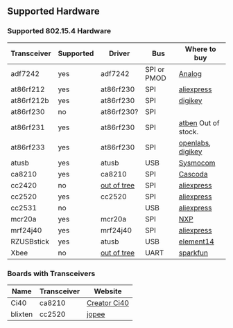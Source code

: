 ## Supported Hardware

### Supported 802.15.4 Hardware

Transceiver | Supported | Driver | Bus | Where to buy
----------- | --------- | ------ | --- | ------------
adf7242 | yes | adf7242 | SPI or PMOD | [Analog](http://www.analog.com/en/products/rf-microwave/integrated-transceivers-transmitters-receivers/low-power-rf-transceivers/adf7242.html#product-samplebuy)
at86rf212 | yes | at86rf230 | SPI | [aliexpress](http://de.aliexpress.com/item/Wireless-transceiver-module-zigbee-module-belt-at86rf212-mcu-chip-780m-module/1757611944.html)
at86rf212b | yes | at86rf230 | SPI | [digikey](http://www.digikey.com/product-search/en?x=0&y=0&lang=en&site=us&keywords=ATZB-212B-XPRO)
at86rf230 | no | at86rf230? | SPI
at86rf231 | yes | at86rf230 | SPI | [atben](http://downloads.qi-hardware.com/people/werner/wpan/web/) Out of stock.
at86rf233 | yes | at86rf230 | SPI | [openlabs](http://openlabs.co/store/Raspberry-Pi-802.15.4-radio), [digikey](http://www.digikey.com/product-search/en?x=0&y=0&lang=en&site=us&keywords=ATREB233-XPRO)
atusb | yes | atusb | USB | [Sysmocom](http://shop.sysmocom.de/products/atusb)
ca8210 | yes | ca8210 |  SPI | [Cascoda](https://www.cascoda.com/buy/)
cc2420 | no | [out of tree](https://github.com/xueliu/cc2420_linux) | SPI | [aliexpress](http://de.aliexpress.com/store/product/ZIGBEE-networking-technology-Wi-Fi-CC2420-wireless-transceiver-modules-including-antenna/1383438_2036388706.html)
cc2520 | yes | cc2520 | SPI | [aliexpress](http://de.aliexpress.com/item/CC2520-wireless-module-ZIGBEE-wireless-sensor-networking-module-with-SMA-external-antenna/1921436550.html)
cc2531 | no | | USB | [aliexpress](http://de.aliexpress.com/item/free-shipping-FOR-ZigBee-CC2531-USB-dongle-protocol-analysis-port-capture-wireless-keyboard-and-mouse/32270975591.html)
mcr20a | yes | mcr20a | SPI | [NXP](https://www.nxp.com/products/wireless-connectivity/thread/2.4-ghz-802.15.4-wireless-transceiver:MCR20A)
mrf24j40 | yes | mrf24j40 | SPI | [aliexpress](http://de.aliexpress.com/item/MRF24J40MA-I-RM-MRF24J40MA-I-MRF24J40MA-MRF24J40-MICROC-QFN-Import-original/32223258627.html)
RZUSBstick | yes | atusb | USB | [element14](http://www.element14.com/community/docs/DOC-67532/l/avr-rz-usb-stick-module)
Xbee | no | [out of tree](https://github.com/joaopedrotaveira/linux-rpl/blob/master/mainline-3.12.y/0001-Added-XBee-driver-support.patch) | UART | [sparkfun](https://www.sparkfun.com/pages/xbee_guide)

### Boards with Transceivers

Name | Transceiver | Website
---- | ----------- | -------
Ci40 | ca8210 | [Creator Ci40](https://creatordev.io/ci40-iot-hub.html)
blixten | cc2520 | [jopee](https://jopee.wordpress.com/6lowpan-gateway/)
